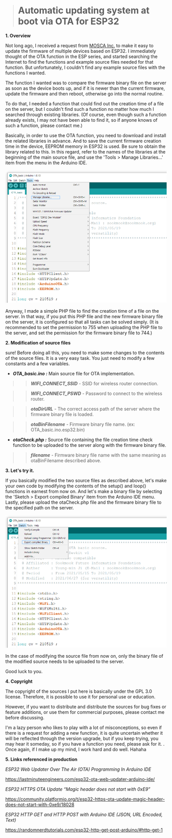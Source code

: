 > # Automatic updating system at boot via OTA for ESP32

**1. Overview**

Not long ago, I received a request from [MOSCA Inc.](http://www.mosca.asia/) to make it easy to update the firmware of multiple devices based on ESP32.
I immediately thought of the OTA function in the ESP series, and started searching the Internet to find the functions and example source files needed for that function. But unfortunately, I couldn't find any example source files with the functions I wanted.

The function I wanted was to compare the firmware binary file on the server as soon as the device boots up, and if it is newer than the current firmware, update the firmware and then reboot, otherwise go into the normal routine.

To do that, I needed a function that could find out the creation time of a file on the server, but I couldn't find such a function no matter how much I searched through existing libraries. (Of course, even though such a function already exists, I may not have been able to find it, so if anyone knows of such a function, please contact me.)

Basically, in order to use the OTA function, you need to download and install the related libraries in advance. And to save the current firmware creation time in the device, EEPROM memory in ESP32 is used. Be sure to obtain the library related to this. In this regard, refer to the names of the libraries at the beginning of the main source file, and use the 'Tools > Manage Libraries...' item from the menu in the Arduino IDE.

![Tools > Manage Libraries...](https://github.com/sookmook/OTA_basic/blob/main/Arduino_menu_ML.png)

Anyway, I made a simple PHP file to find the creation time of a file on the server. In that way, if you put this PHP file and the new firmware binary file on the server, it is configured so that all tasks can be solved simply. (It is recommended to set the permission to 755 when uploading the PHP file to the server, and set the permission for the firmware binary file to 744.)

**2. Modification of source files**

sure! Before doing all this, you need to make some changes to the contents of the source files. It is a very easy task. You just need to modify a few constants and a few variables.
* ***OTA_basic.ino :*** Main source file for OTA implementation.

> > ***WIFI_CONNECT_SSID*** - SSID for wireless router connection.

> > ***WIFI_CONNECT_PSWD*** - Password to connect to the wireless router.

> > ***otaDirURL*** - The correct access path of the server where the firmware binary file is loaded.

> > ***otaBinFilename*** - Firmware binary file name. (ex: OTA_basic.ino.esp32.bin)


* ***otaCheck.php :*** Source file containing the file creation time check function to be uploaded to the server along with the firmware binary file.

> > ***filename*** - Firmware binary file name with the same meaning as otaBinFilename described above.

**3. Let's try it.**

If you basically modified the two source files as described above, let's make your own code by modifying the contents of the setup() and loop() functions in earnest from now on. And let's make a binary file by selecting the 'Sketch > Export compiled Binary' item from the Arduino IDE menu.
Lastly, please upload the otaCheck.php file and the firmware binary file to the specified path on the server.

![Sketch > Export compiled Binary](https://github.com/sookmook/OTA_basic/blob/main/Arduino_menu_ECB.png)

In the case of modifying the source file from now on, only the binary file of the modified source needs to be uploaded to the server.

Good luck to you.

**4. Copyright**

The copyright of the sources I put here is basically under the GPL 3.0 license. Therefore, it is possible to use it for personal use or education.

However, if you want to distribute and distribute the sources for bug fixes or feature additions, or use them for commercial purposes, please contact me before discussing.

I'm a lazy person who likes to play with a lot of misconceptions, so even if there is a request for adding a new function, it is quite uncertain whether it will be reflected through the version upgrade, but if you keep trying, you may hear it someday, so if you have a function you need, please ask for it. . Once again, if I make up my mind, I work hard and do well. Hahaha

**5. Links referenced in production**

*ESP32 Web Updater Over The Air (OTA) Programming In Arduino IDE*

https://lastminuteengineers.com/esp32-ota-web-updater-arduino-ide/

*ESP32 HTTPS OTA Update “Magic header does not start with 0xE9”*

https://community.platformio.org/t/esp32-https-ota-update-magic-header-does-not-start-with-0xe9/18028

*ESP32 HTTP GET and HTTP POST with Arduino IDE (JSON, URL Encoded, Text)*

https://randomnerdtutorials.com/esp32-http-get-post-arduino/#http-get-1
